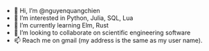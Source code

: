 - 👋 Hi, I’m @nguyenquangchien
- 👀 I’m interested in Python, Julia, SQL, Lua
- 🌱 I’m currently learning Elm, Rust
- 💞️ I’m looking to collaborate on scientific engineering software
- 📫 Reach me on gmail (my address is the same as my user name).
